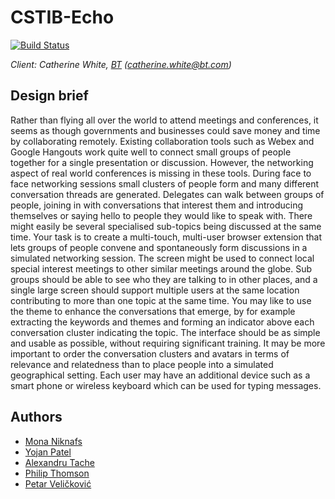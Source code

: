 CSTIB-Echo
==========
[![Build Status](https://magnum.travis-ci.com/PetarV-/CSTIB-Echo.png?token=f8DsUwQyGsdjFwJspyzQ&branch=master)](https://magnum.travis-ci.com/PetarV-/CSTIB-Echo)

*Client: Catherine White, [BT](http://www.bt.com) \([catherine.white@bt.com](catherine.white@bt.com)\)*

Design brief
----------------

Rather than flying all over the world to attend meetings and conferences, it seems as though governments and businesses could save money and time by collaborating remotely. Existing collaboration tools such as Webex and Google Hangouts work quite well to connect small groups of people together for a single presentation or discussion. However, the networking aspect of real world conferences is missing in these tools. During face to face networking sessions small clusters of people form and many different conversation threads are generated. Delegates can walk between groups of people, joining in with conversations that interest them and introducing themselves or saying hello to people they would like to speak with. There might easily be several specialised sub-topics being discussed at the same time. Your task is to create a multi-touch, multi-user browser extension that lets groups of people convene and spontaneously form discussions in a simulated networking session. The screen might be used to connect local special interest meetings to other similar meetings around the globe. Sub groups should be able to see who they are talking to in other places, and a single large screen should support multiple users at the same location contributing to more than one topic at the same time. You may like to use the theme to enhance the conversations that emerge, by for example extracting the keywords and themes and forming an indicator above each conversation cluster indicating the topic. The interface should be as simple and usable as possible, without requiring significant training. It may be more important to order the conversation clusters and avatars in terms of relevance and relatedness than to place people into a simulated geographical setting. Each user may have an additional device such as a smart phone or wireless keyboard which can be used for typing messages.

Authors
----------------

* [Mona Niknafs](https://github.com/monaniknafs)
* [Yojan Patel](https://github.com/yojanpatel)
* [Alexandru Tache](https://github.com/hadesgames)
* [Philip Thomson](https://github.com/cat12184)
* [Petar Veličković](https://github.com/PetarV-)
